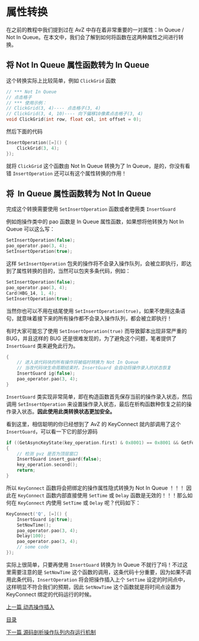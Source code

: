 <!--
 * @Coding: utf-8
 * @Author: vector-wlc
 * @Date: 2021-09-25 20:40:44
 * @Description: 
-->
# 属性转换

在之前的教程中我们提到过在 AvZ 中存在着非常重要的一对属性：In Queue / Not In Queue。在本文中，我们会了解到如何将函数在这两种属性之间进行转换。

## 将 Not In Queue 属性函数转为 In Queue
这个转换实际上比较简单，例如 `ClickGrid` 函数
```C++
// *** Not In Queue
// 点击格子
// *** 使用示例：
// ClickGrid(3, 4)---- 点击格子(3, 4)
// ClickGrid(3, 4, 10)---- 向下偏移10像素点击格子(3, 4)
void ClickGrid(int row, float col, int offset = 0);
```

然后下面的代码
```C++
InsertOperation([=]() {
    ClickGrid(3, 4);
});
```
就将 `ClickGrid` 这个函数由 Not In Queue 转换为了 In Queue，是的，你没有看错 `InsertOperation` 还可以有这个属性转换的作用！

## 将  In Queue 属性函数转为 Not In Queue
完成这个转换需要使用 `SetInsertOperation` 函数或者使用类 `InsertGuard`


例如炮操作类中的 pao 函数是 In Queue 属性函数，如果想将他转换为 Not In Queue 可以这么写：
```C++
SetInsertOperation(false);
pao_operator.pao(3, 4);
SetInsertOperation(true);
```

这样 `SetInsertOperation` 包夹的操作将不会录入操作队列，会被立即执行，即达到了属性转换的目的，当然可以包夹多条代码，例如：
```C++
SetInsertOperation(false);
pao_operator.pao(3, 4);
Card(HBG_14, 1, 4);
SetInsertOperation(true);
```

当然你也可以不用在结尾使用 `SetInsertOperation(true)`，如果不使用这条语句，就意味着接下来的所有操作都不会录入操作队列，都会被立即执行！

有时大家可能忘了使用 `SetInsertOperation(true)` 而导致脚本出现非常严重的 BUG，并且这样的 BUG 还是很难发现的，为了避免这个问题，笔者提供了 `InsertGuard` 类来避免此行为。
```C++
{
    // 进入该代码块的所有操作将被临时转换为 Not In Queue
    // 当改代码块生命周期结束时，InsertGuard 会自动将操作录入的状态恢复
    InsertGuard ig(false);
    pao_operator.pao(3, 4);
}
```
`InsertGuard` 类实现非常简单，即在构造函数首先保存当前的操作录入状态，然后调用 `SetInsertOperation` 来设置操作录入状态，最后在析构函数种恢复之前的操作录入状态。**因此使用此类转换状态更加安全。**

看到这里，相信聪明的你已经想到了 AvZ 的 KeyConnect 就内部调用了这个 `InsertGuard`，可以看一下它的部分源码

```C++
if ((GetAsyncKeyState(key_operation.first) & 0x8001) == 0x8001 && GetForegroundWindow() == __pvz_hwnd)
{ 
    // 检测 pvz 是否为顶层窗口
    InsertGuard insert_guard(false);
    key_operation.second();
    return;
}
```
所以 `KeyConnect` 函数将会把绑定的操作属性隐式转换为 Not In Queue ！！！ 因此在 `KeyConnect` 函数内部直接使用 `SetTime` 或 `Delay` 函数是无效的！！！那么如何在 `KeyConnect` 内使用 `SetTime` 或 `Delay` 呢？代码如下：

```C++
KeyConnect('Q', [=]() {
    InsertGuard ig(true);
    SetNowTime();
    pao_operator.pao(3, 4);
    Delay(100);
    pao_operator.pao(3, 4);
    // some code
});
```

实际上很简单，只要再使用 `InsertGuard` 转换为 In Queue 不就行了吗！不过这里需要注意的是 `SetNowTime` 这个函数的调用，这条代码十分重要，因为如果不调用此条代码，`InsertOperation` 将会把操作插入上个 `SetTime` 设定的时间点中，这样明显不符合我们的预期，因此 `SetNowTime` 这个函数就是将时间点设置为 KeyConnect 绑定的代码运行的时候。


[上一篇 动态操作插入](./insert_operation.md)

[目录](../catalogue.md)

[下一篇 源码剖析操作队列内存运行机制](./operation_queue_src.md)

